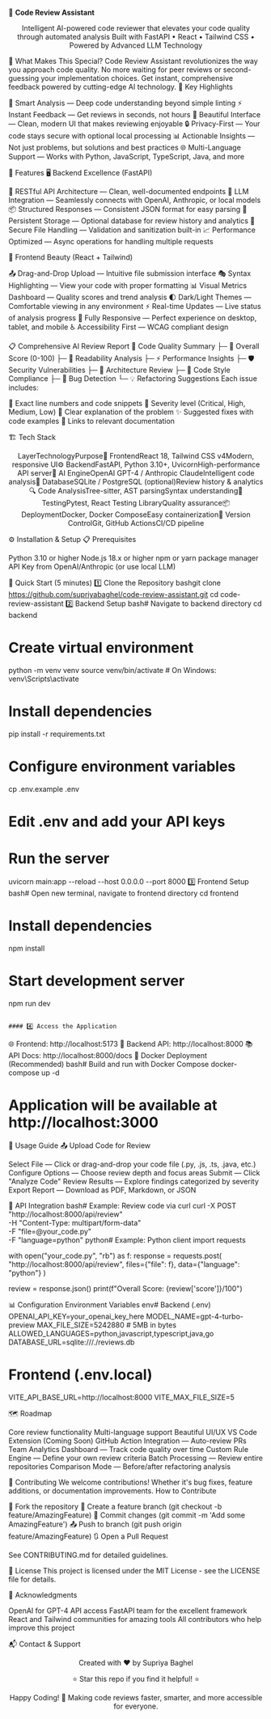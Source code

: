 🧠 **Code Review Assistant**
<div align="center">
Intelligent AI-powered code reviewer that elevates your code quality through automated analysis
Built with FastAPI • React • Tailwind CSS • Powered by Advanced LLM Technology


</div>

🌟 What Makes This Special?
Code Review Assistant revolutionizes the way you approach code quality. No more waiting for peer reviews or second-guessing your implementation choices. Get instant, comprehensive feedback powered by cutting-edge AI technology.
💎 Key Highlights

🎯 Smart Analysis — Deep code understanding beyond simple linting
⚡ Instant Feedback — Get reviews in seconds, not hours
🎨 Beautiful Interface — Clean, modern UI that makes reviewing enjoyable
🔒 Privacy-First — Your code stays secure with optional local processing
📊 Actionable Insights — Not just problems, but solutions and best practices
🌐 Multi-Language Support — Works with Python, JavaScript, TypeScript, Java, and more


🎯 Features
🖥️ Backend Excellence (FastAPI)

🔌 RESTful API Architecture — Clean, well-documented endpoints
🤖 LLM Integration — Seamlessly connects with OpenAI, Anthropic, or local models
📦 Structured Responses — Consistent JSON format for easy parsing
💾 Persistent Storage — Optional database for review history and analytics
🔐 Secure File Handling — Validation and sanitization built-in
📈 Performance Optimized — Async operations for handling multiple requests

🎨 Frontend Beauty (React + Tailwind)

📤 Drag-and-Drop Upload — Intuitive file submission interface
🎭 Syntax Highlighting — View your code with proper formatting
📊 Visual Metrics Dashboard — Quality scores and trend analysis
🌓 Dark/Light Themes — Comfortable viewing in any environment
⚡ Real-time Updates — Live status of analysis progress
📱 Fully Responsive — Perfect experience on desktop, tablet, and mobile
♿ Accessibility First — WCAG compliant design

📋 Comprehensive AI Review Report
📝 Code Quality Summary
├─ 🎯 Overall Score (0-100)
├─ 📖 Readability Analysis
├─ ⚡ Performance Insights
├─ 🛡️ Security Vulnerabilities
├─ 🧩 Architecture Review
├─ 🎨 Code Style Compliance
├─ 🐛 Bug Detection
└─ 💡 Refactoring Suggestions
Each issue includes:

📍 Exact line numbers and code snippets
🚦 Severity level (Critical, High, Medium, Low)
💬 Clear explanation of the problem
✨ Suggested fixes with code examples
🔗 Links to relevant documentation


🏗️ Tech Stack
<div align="center">
LayerTechnologyPurpose🎨 FrontendReact 18, Tailwind CSS v4Modern, responsive UI⚙️ BackendFastAPI, Python 3.10+, UvicornHigh-performance API server🤖 AI EngineOpenAI GPT-4 / Anthropic ClaudeIntelligent code analysis💾 DatabaseSQLite / PostgreSQL (optional)Review history & analytics🔍 Code AnalysisTree-sitter, AST parsingSyntax understanding🧪 TestingPytest, React Testing LibraryQuality assurance📦 DeploymentDocker, Docker ComposeEasy containerization🔄 Version ControlGit, GitHub ActionsCI/CD pipeline
</div>

⚙️ Installation & Setup
📋 Prerequisites

Python 3.10 or higher
Node.js 18.x or higher
npm or yarn package manager
API Key from OpenAI/Anthropic (or use local LLM)

🔹 Quick Start (5 minutes)
1️⃣ Clone the Repository
bashgit clone https://github.com/supriyabaghel/code-review-assistant.git
cd code-review-assistant
2️⃣ Backend Setup
bash# Navigate to backend directory
cd backend

# Create virtual environment
python -m venv venv
source venv/bin/activate  # On Windows: venv\Scripts\activate

# Install dependencies
pip install -r requirements.txt

# Configure environment variables
cp .env.example .env
# Edit .env and add your API keys

# Run the server
uvicorn main:app --reload --host 0.0.0.0 --port 8000
3️⃣ Frontend Setup
bash# Open new terminal, navigate to frontend directory
cd frontend

# Install dependencies
npm install

# Start development server
npm run dev
```

#### 4️⃣ Access the Application
```
🌐 Frontend: http://localhost:5173
📡 Backend API: http://localhost:8000
📚 API Docs: http://localhost:8000/docs
🐳 Docker Deployment (Recommended)
bash# Build and run with Docker Compose
docker-compose up -d

# Application will be available at http://localhost:3000

📖 Usage Guide
📤 Upload Code for Review

Select File — Click or drag-and-drop your code file (.py, .js, .ts, .java, etc.)
Configure Options — Choose review depth and focus areas
Submit — Click "Analyze Code"
Review Results — Explore findings categorized by severity
Export Report — Download as PDF, Markdown, or JSON

🔧 API Integration
bash# Example: Review code via curl
curl -X POST "http://localhost:8000/api/review" \
  -H "Content-Type: multipart/form-data" \
  -F "file=@your_code.py" \
  -F "language=python"
python# Example: Python client
import requests

with open("your_code.py", "rb") as f:
    response = requests.post(
        "http://localhost:8000/api/review",
        files={"file": f},
        data={"language": "python"}
    )
    
review = response.json()
print(f"Overall Score: {review['score']}/100")

📊 Configuration
Environment Variables
env# Backend (.env)
OPENAI_API_KEY=your_openai_key_here
MODEL_NAME=gpt-4-turbo-preview
MAX_FILE_SIZE=5242880  # 5MB in bytes
ALLOWED_LANGUAGES=python,javascript,typescript,java,go
DATABASE_URL=sqlite:///./reviews.db

# Frontend (.env.local)
VITE_API_BASE_URL=http://localhost:8000
VITE_MAX_FILE_SIZE=5



🗺️ Roadmap

 Core review functionality
 Multi-language support
 Beautiful UI/UX
 VS Code Extension (Coming Soon)
 GitHub Action Integration — Auto-review PRs
 Team Analytics Dashboard — Track code quality over time
 Custom Rule Engine — Define your own review criteria
 Batch Processing — Review entire repositories
 Comparison Mode — Before/after refactoring analysis


🤝 Contributing
We welcome contributions! Whether it's bug fixes, feature additions, or documentation improvements.
How to Contribute

🍴 Fork the repository
🌿 Create a feature branch (git checkout -b feature/AmazingFeature)
💾 Commit changes (git commit -m 'Add some AmazingFeature')
📤 Push to branch (git push origin feature/AmazingFeature)
🔃 Open a Pull Request

See CONTRIBUTING.md for detailed guidelines.

📄 License
This project is licensed under the MIT License - see the LICENSE file for details.

🙏 Acknowledgments

OpenAI for GPT-4 API access
FastAPI team for the excellent framework
React and Tailwind communities for amazing tools
All contributors who help improve this project


📬 Contact & Support
<div align="center">
Created with ❤️ by Supriya Baghel

⭐ Star this repo if you find it helpful! ⭐
</div>

<div align="center">
Happy Coding! 🚀
Making code reviews faster, smarter, and more accessible for everyone.
</div>
